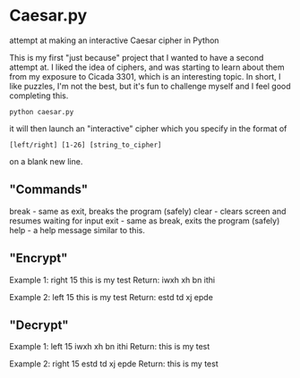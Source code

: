 # Caesar.py
attempt at making an interactive Caesar cipher in Python

This is my first "just because" project that I wanted to have a second attempt at. 
I liked the idea of ciphers, and was starting to learn about them from my exposure to Cicada 3301, which is an interesting topic.
In short, I like puzzles, I'm not the best, but it's fun to challenge myself and I feel good completing this. 

```
python caesar.py
```

it will then launch an "interactive" cipher which you specify in the format of 

```
[left/right] [1-26] [string_to_cipher]
```

on a blank new line.


"Commands"
----------
break   - same as exit, breaks the program (safely)
clear   - clears screen and resumes waiting for input
exit    - same as break, exits the program (safely)
help    - a help message similar to this.

"Encrypt"
---------
Example 1:  right 15 this is my test
Return:   iwxh xh bn ithi

Example 2:  left 15 this is my test
Return:   estd td xj epde

"Decrypt"
---------
Example 1:  left 15 iwxh xh bn ithi
Return:   this is my test

Example 2:  right 15 estd td xj epde
Return:   this is my test
